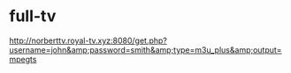 # full-tv
http://norberttv.royal-tv.xyz:8080/get.php?username=john&amp;password=smith&amp;type=m3u_plus&amp;output=mpegts
